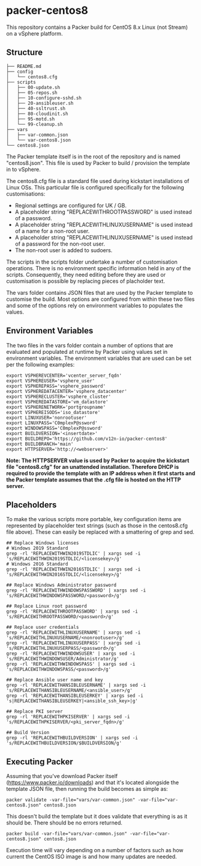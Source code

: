 # packer-centos8
This repository contains a Packer build for CentOS 8.x Linux (not Stream) on a vSphere platform.
## Structure

```
├── README.md
├── config
│   └── centos8.cfg
├── scripts
│   ├── 00-update.sh
│   ├── 05-repos.sh
│   ├── 10-configure-sshd.sh
│   ├── 20-ansibleuser.sh
│   ├── 40-ssltrust.sh
│   ├── 80-cloudinit.sh
│   ├── 95-motd.sh
│   └── 99-cleanup.sh
├── vars
│   ├── var-common.json
│   └── var-centos8.json
└── centos8.json
```

The Packer template itself is in the root of the repository and is named "centos8.json". This file is used by Packer to build / provision the template in to vSphere.

The centos8.cfg file is a standard file used during kickstart installations of Linux OSs. This particular file is configured specifically for the following customisations:
* Regional settings are configured for UK / GB.
* A placeholder string "REPLACEWITHROOTPASSWORD" is used instead of a password.
* A placeholder string "REPLACEWITHLINUXUSERNAME" is used instead of a name for a non-root user.
* A placeholder string "REPLACEWITHLINUXUSERNAME" is used instead of a password for the non-root user.
* The non-root user is added to sudoers.

The scripts in the scripts folder undertake a number of customisation operations. There is no environment specific information held in any of the scripts. Consequently, they need editing before they are used or customisation is possible by replacing pieces of placholder text.

The vars folder contains JSON files that are used by the Packer template to customise the build. Most options are configured from within these two files and some of the options rely on environment variables to populates the values.

## Environment Variables
The two files in the vars folder contain a number of options that are evaluated and populated at runtime by Packer using values set in environment variables. The environment variables that are used can be set per the following examples:

```
export VSPHEREVCENTER='vcenter_server_fqdn'
export VSPHEREUSER='vsphere_user'
export VSPHEREPASS='vsphere_password'
export VSPHEREDATACENTER='vsphere_datacenter'
export VSPHERECLUSTER='vsphere_cluster'
export VSPHEREDATASTORE='vm_datastore'
export VSPHERENETWORK='portgroupname'
export VSPHEREISODS='iso_datastore'
export LINUXUSER='nonrootuser'
export LINUXPASS='C0mplexP@ssword'
export WINDOWSPASS='C0mplexP@ssword'
export BUILDVERSION='<insertdate>'
export BUILDREPO='https://github.com/v12n-io/packer-centos8'
export BUILDBRANCH='main'
export HTTPSERVER='http://<webserver>'
```

**Note: The HTTPSERVER value is used by Packer to acquire the kickstart file "centos8.cfg" for an unattended installation. Therefore DHCP is required to provide the template with an IP address when it first starts and the Packer template assumes that the .cfg file is hosted on the HTTP server.**

## Placeholders
To make the various scripts more portable, key configuration items are represented by placeholder text strings (such as those in the centos8.cfg file above). These can easily be replaced with a smattering of grep and sed.

```
## Replace Windows licenses
# Windows 2019 Standard
grep -rl 'REPLACEWITHWIN2019STDLIC' | xargs sed -i 's/REPLACEWITHWIN2019STDLIC/<licensekey>/g'
# Windows 2016 Standard
grep -rl 'REPLACEWITHWIN2016STDLIC' | xargs sed -i 's/REPLACEWITHWIN2016STDLIC/<licensekey>/g'

## Replace Windows Administrator password
grep -rl 'REPLACEWITHWINDOWSPASSWORD' | xargs sed -i 's/REPLACEWITHWINDOWSPASSWORD/<password>/g'

## Replace Linux root password
grep -rl 'REPLACEWITHROOTPASSWORD' | xargs sed -i 's/REPLACEWITHROOTPASSWORD/<password>/g'

## Replace user credentials
grep -rl 'REPLACEWITHLINUXUSERNAME' | xargs sed -i 's/REPLACEWITHLINUXUSERNAME/<nonrootuser>/g'
grep -rl 'REPLACEWITHLINUXUSERPASS' | xargs sed -i 's/REPLACEWITHLINUXUSERPASS/<password>/g'
grep -rl 'REPLACEWITHWINDOWSUSER' | xargs sed -i 's/REPLACEWITHWINDOWSUSER/Administrator/g'
grep -rl 'REPLACEWITHWINDOWSPASS' | xargs sed -i 's/REPLACEWITHWINDOWSPASS/<password>/g'

## Replace Ansible user name and key
grep -rl 'REPLACEWITHANSIBLEUSERNAME' | xargs sed -i 's/REPLACEWITHANSIBLEUSERNAME/<ansible_user>/g'
grep -rl 'REPLACEWITHANSIBLEUSERKEY' | xargs sed -i 's|REPLACEWITHANSIBLEUSERKEY|<ansible_ssh_key>|g'

## Replace PKI server
grep -rl 'REPLACEWITHPKISERVER' | xargs sed -i 's/REPLACEWITHPKISERVER/<pki_server_fqdn>/g'

## Build Version
grep -rl 'REPLACEWITHBUILDVERSION' | xargs sed -i 's/REPLACEWITHBUILDVERSION/$BUILDVERSION/g'
```

## Executing Packer
Assuming that you've download Packer itself (https://www.packer.io/downloads) and that it's located alongside the template JSON file, then running the build becomes as simple as:

```
packer validate -var-file="vars/var-common.json" -var-file="var-centos8.json" centos8.json
```

This doesn't build the template but it does validate that everything is as it should be. There should be no errors returned.

```
packer build -var-file="vars/var-common.json" -var-file="var-centos8.json" centos8.json
```

Execution time will vary depending on a number of factors such as how current the CentOS ISO image is and how many updates are needed.